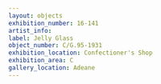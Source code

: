 ```yaml
---
layout: objects
exhibition_number: 16-141
artist_info: 
label: Jelly Glass
object_number: C/G.95-1931
exhibition_location: Confectioner's Shop
exhibition_area: C
gallery_location: Adeane 
---
```

